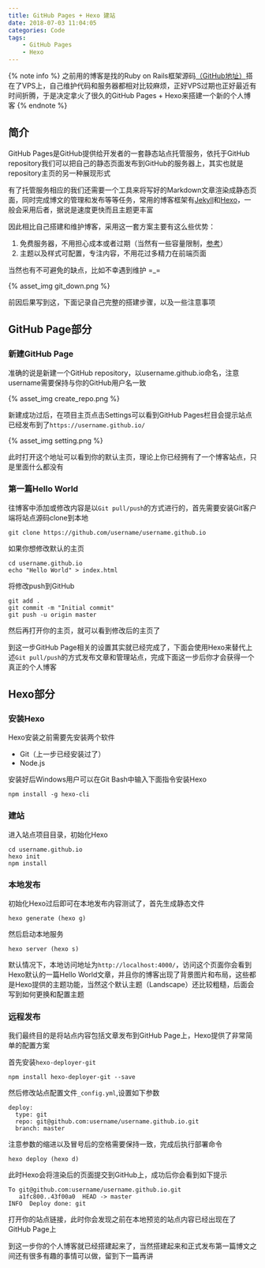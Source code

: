 ```yaml
---
title: GitHub Pages + Hexo 建站
date: 2018-07-03 11:04:05
categories: Code
tags:
	- GitHub Pages
	- Hexo
---
```

{% note info %}
之前用的博客是找的Ruby on Rails框架源码[（GitHub地址）](https://github.com/wxy1106/xyblog)搭在了VPS上，自己维护代码和服务器都相对比较麻烦，正好VPS过期也正好最近有时间折腾，于是决定拿火了很久的GitHub Pages + Hexo来搭建一个新的个人博客
{% endnote %}
<!--more-->
## 简介
GitHub Pages是GitHub提供给开发者的一套静态站点托管服务，依托于GitHub repository我们可以把自己的静态页面发布到GitHub的服务器上，其实也就是repository主页的另一种展现形式

有了托管服务相应的我们还需要一个工具来将写好的Markdown文章渲染成静态页面，同时完成博文的管理和发布等等任务，常用的博客框架有[Jekyll](https://www.jekyll.com.cn/)和[Hexo](https://hexo.io/zh-cn/)，一般会采用后者，据说是速度更快而且主题更丰富

因此相比自己搭建和维护博客，采用这一套方案主要有这么些优势：

1. 免费服务器，不用担心成本或者过期（当然有一些容量限制，[参考](https://help.github.com/articles/what-is-github-pages/)）
2. 主题以及样式可配置，专注内容，不用花过多精力在前端页面

当然也有不可避免的缺点，比如不幸遇到维护 =_=

{% asset_img git_down.png %}

前因后果写到这，下面记录自己完整的搭建步骤，以及一些注意事项

## GitHub Page部分
### 新建GitHub Page
准确的说是新建一个GitHub repository，以username.github.io命名，注意username需要保持与你的GitHub用户名一致

{% asset_img create_repo.png %}

新建成功过后，在项目主页点击Settings可以看到GitHub Pages栏目会提示站点已经发布到了`https://username.github.io/`

{% asset_img setting.png %}

此时打开这个地址可以看到你的默认主页，理论上你已经拥有了一个博客站点，只是里面什么都没有

### 第一篇Hello World

往博客中添加或修改内容是以`Git pull/push`的方式进行的，首先需要安装Git客户端将站点源码clone到本地
```
git clone https://github.com/username/username.github.io
```
如果你想修改默认的主页
```
cd username.github.io
echo "Hello World" > index.html
```
将修改push到GitHub
```
git add .
git commit -m "Initial commit"
git push -u origin master
```
然后再打开你的主页，就可以看到修改后的主页了

到这一步GitHub Page相关的设置其实就已经完成了，下面会使用Hexo来替代上述`Git pull/push`的方式发布文章和管理站点，完成下面这一步后你才会获得一个真正的个人博客

## Hexo部分
### 安装Hexo
Hexo安装之前需要先安装两个软件

- Git（上一步已经安装过了）
- Node.js

安装好后Windows用户可以在Git Bash中输入下面指令安装Hexo
```
npm install -g hexo-cli
```
### 建站
进入站点项目目录，初始化Hexo
```
cd username.github.io
hexo init
npm install
```
### 本地发布
初始化Hexo过后即可在本地发布内容测试了，首先生成静态文件
```
hexo generate (hexo g)
```
然后启动本地服务
```
hexo server (hexo s)
```
默认情况下，本地访问地址为`http://localhost:4000/`，访问这个页面你会看到Hexo默认的一篇Hello World文章，并且你的博客出现了背景图片和布局，这些都是Hexo提供的主题功能，当然这个默认主题（Landscape）还比较粗糙，后面会写到如何更换和配置主题
### 远程发布
我们最终目的是将站点内容包括文章发布到GitHub Page上，Hexo提供了非常简单的配置方案

首先安装`hexo-deployer-git`
```
npm install hexo-deployer-git --save
```
然后修改站点配置文件`_config.yml`,设置如下参数
```
deploy:
  type: git
  repo: git@github.com:username/username.github.io.git
  branch: master
```
注意参数的缩进以及冒号后的空格需要保持一致，完成后执行部署命令
```
hexo deploy (hexo d)
```
此时Hexo会将渲染后的页面提交到GitHub上，成功后你会看到如下提示
```
To git@github.com:username/username.github.io.git
   a1fc800..43f00a0  HEAD -> master
INFO  Deploy done: git
```
打开你的站点链接，此时你会发现之前在本地预览的站点内容已经出现在了GitHub Page上

到这一步你的个人博客就已经搭建起来了，当然搭建起来和正式发布第一篇博文之间还有很多有趣的事情可以做，留到下一篇再讲
